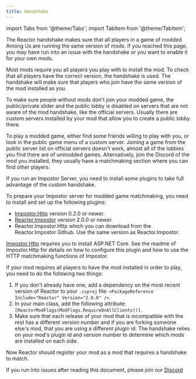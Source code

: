 ```yaml
---
title: Handshake
---
```


import Tabs from '@theme/Tabs';
import TabItem from '@theme/TabItem';

The Reactor handshake makes sure that all players in a game of modded Among Us are running the same version of mods. If you reached this page, you may have run into an issue with the handshake or you want to enable it for your own mods.

<Tabs>
<TabItem value="players" label="For Players" default>

Most mods require you all players you play with to install the mod. To check that all players have the correct version, the handshake is used. The handshake will make sure that players who join have the same version of the mod installed as you.

To make sure people without mods don't join your modded game, the public/private slider and the public lobby is disabled on servers that are not aware of the mod handshake, like the official servers. Usually there are custom servers installed by your mod that allow you to create a public lobby there.

To play a modded game, either find some friends willing to play with you, or look in the public game menu of a custom server. Joining a game from the public server list on official servers doesn't work, almost all of the lobbies you find there are of unmodded games. Alternatively, join the Discord of the mod you installed, they usually have a matchmaking section where you can find other players.

</TabItem>
<TabItem value="servers" label="For Server Operators">

If you run an Impostor Server, you need to install some plugins to take full advantage of the custom handshake.

To prepare your Impostor server for modded game matchmaking, you need to install and set up the following plugins:

- [Impostor.Http](https://github.com/Impostor/Impostor.Http/releases) version 0.2.0 or newer.
- [Reactor.Impostor](https://github.com/NuclearPowered/Reactor.Impostor/releases) version 2.0.0 or newer.
- Reactor.Impostor.Http which you can download from the Reactor.Impostor Github. Use the same version as Reactor.Impostor.

[Impostor.Http](https://github.com/Impostor/Impostor.Http/blob/main/README.md) requires you to install ASP.NET Core. See the readme of Impostor.Http for details on how to configure this plugin and how to use the HTTP matchmaking functions of Impostor.

</TabItem>
<TabItem value="mods" label="For Mod Developers">

If your mod requires all players to have the mod installed in order to play, you need to do the following two things:

1. If you don't already have one, add a dependency on the most recent version of Reactor to your `.csproj` file: `<PackageReference Include="Reactor" Version="2.0.0" />`.
2. In your main class, add the following attribute: `[ReactorModFlags(ModFlags.RequireOnAllClients))]`.
3. Make sure that each release of your mod that is incompatible with the rest has a different version number and if you are forking someone else's mod, that you are using a different plugin id. The handshake relies on your mod's plugin id and version number to determine which mods are installed on each side.

Now Reactor should register your mod as a mod that requires a handshake to match.

</TabItem>
</Tabs>

If you run into issues after reading this document, please join our [Discord](https://reactor.gg/discord)
